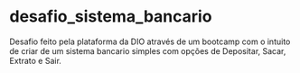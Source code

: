 # desafio_sistema_bancario
Desafio feito pela plataforma da DIO através de um bootcamp com o intuito de criar de um sistema bancario simples com opções de
Depositar, Sacar, Extrato e Sair.
